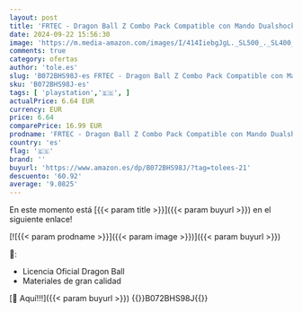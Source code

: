 ```yaml
---
layout: post
title: 'FRTEC - Dragon Ball Z Combo Pack Compatible con Mando Dualshock Playstation 4'
date: 2024-09-22 15:56:30
image: 'https://m.media-amazon.com/images/I/414IiebgJgL._SL500_._SL400_.jpg'
comments: true
category: ofertas
author: 'tole.es'
slug: 'B072BHS98J-es FRTEC - Dragon Ball Z Combo Pack Compatible con Mando...'
sku: 'B072BHS98J-es'
tags: [ 'playstation','🇪🇸', ]
actualPrice: 6.64 EUR
currency: EUR
price: 6.64
comparePrice: 16.99 EUR
prodname: 'FRTEC - Dragon Ball Z Combo Pack Compatible con Mando Dualshock Playstation 4'
country: 'es'
flag: '🇪🇸'
brand: ''
buyurl: 'https://www.amazon.es/dp/B072BHS98J/?tag=tolees-21'
descuento: '60.92'
average: '9.0825'
---
```


En este momento está [{{< param title >}}]({{< param buyurl >}}) en el siguiente enlace!

[![{{< param prodname >}}]({{< param image >}})]({{< param buyurl >}})

🔎:

- Licencia Oficial Dragon Ball
- Materiales de gran calidad

[🛒 Aquí!!!]({{< param buyurl >}})
{{<world>}}B072BHS98J{{</world>}}
